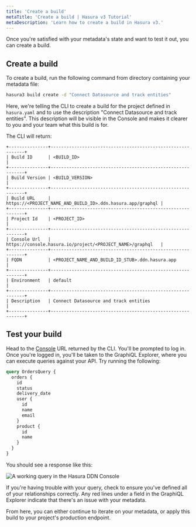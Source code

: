```yaml
---
title: 'Create a build'
metaTitle: 'Create a build | Hasura v3 Tutorial'
metaDescription: 'Learn how to create a build in Hasura v3.'
---
```


Once you're satisfied with your metadata's state and want to test it out, you can create a build.

## Create a build

To create a build, run the following command from directory containing your metadata file:

```bash
hasura3 build create -d "Connect Datasource and track entities"
```

Here, we're telling the CLI to create a build for the project defined in `hasura.yaml` and to use the description
"Connect Datasource and track entities". This description will be visible in the Console and makes it clearer to you and
your team what this build is for.

The CLI will return:

```text
+---------------+------------------------------------------------------------+
| Build ID      | <BUILD_ID>                                                 |
+---------------+------------------------------------------------------------+
| Build Version | <BUILD_VERSION>                                            |
+---------------+------------------------------------------------------------+
| Build URL     | https://<PROJECT_NAME_AND_BUILD_ID>.ddn.hasura.app/graphql |
+---------------+------------------------------------------------------------+
| Project Id    | <PROJECT_ID>                                               |
+---------------+------------------------------------------------------------+
| Console Url   | https://console.hasura.io/project/<PROJECT_NAME>/graphql   |
+---------------+------------------------------------------------------------+
| FQDN          | <PROJECT_NAME_AND_BUILD_ID_STUB>.ddn.hasura.app            |
+---------------+------------------------------------------------------------+
| Environment   | default                                                    |
+---------------+------------------------------------------------------------+
| Description   | Connect Datasource and track entities                      |
+---------------+------------------------------------------------------------+
```

## Test your build

Head to the [Console](https://console.hasura.io) URL returned by the CLI. You'll be prompted to log in. Once you're
logged in, you'll be taken to the GraphiQL Explorer, where you can execute queries against your API. Try running the
following:

```graphql
query OrdersQuery {
  orders {
    id
    status
    delivery_date
    user {
      id
      name
      email
    }
    product {
      id
      name
    }
  }
}
```

You should see a response like this:

![A working query in the Hasura DDN Console](https://graphql-engine-cdn.hasura.io/learn-hasura/assets/backend-stack/v3/working-query-console.png)

If you're having trouble with your query, check to ensure you've defined all of your relationships correctly. Any red
lines under a field in the GraphiQL Explorer indicate that there's an issue with your metadata.

From here, you can either continue to iterate on your metadata, or apply this build to your project's production
endpoint.
